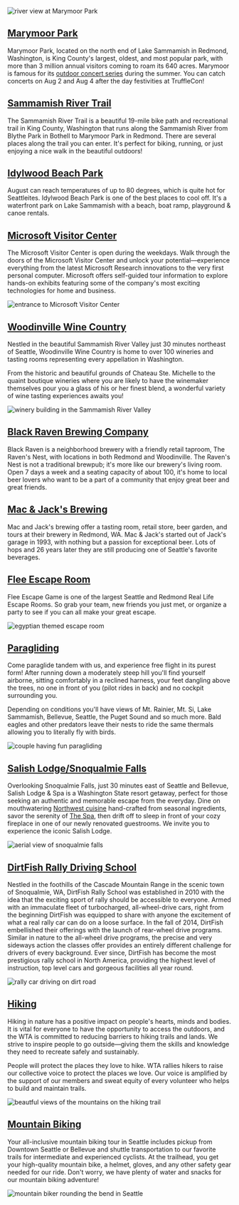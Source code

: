 ![river view at Marymoor Park](/img/blog/the-best-things-to-do-in-seattle-during-trufflecon/layer-1.jpg)

## [Marymoor Park](https://www.kingcounty.gov/services/parks-recreation/parks/parks-and-natural-lands/popular-parks/marymoor.aspx)

Marymoor Park, located on the north end of Lake Sammamish in Redmond, Washington, is King County's largest, oldest, and most popular park, with more than 3 million annual visitors coming to roam its 640 acres. Marymoor is famous for its [outdoor concert series](https://www.marymoorconcerts.com/events) during the summer. You can catch concerts on Aug 2 and Aug 4 after the day festivities at TruffleCon!

## [Sammamish River Trail](https://www.alltrails.com/trail/us/washington/sammamish-river)

The Sammamish River Trail is a beautiful 19-mile bike path and recreational trail in King County, Washington that runs along the Sammamish River from Blythe Park in Bothell to Marymoor Park in Redmond. There are several places along the trail you can enter. It's perfect for biking, running, or just enjoying a nice walk in the beautiful outdoors!

## [Idylwood Beach Park](https://experienceredmond.com/activities-and-attractions/idylwood-beach-park/)

August can reach temperatures of up to 80 degrees, which is quite hot for Seattleites. Idylwood Beach Park is one of the best places to cool off. It's a waterfront park on Lake Sammamish with a beach, boat ramp, playground & canoe rentals.

## [Microsoft Visitor Center](https://experienceredmond.com/activities-and-attractions/microsoft-visitors-center/)

The Microsoft Visitor Center is open during the weekdays. Walk through the doors of the Microsoft Visitor Center and unlock your potential—experience everything from the latest Microsoft Research innovations to the very first personal computer. Microsoft offers self-guided tour information to explore hands-on exhibits featuring some of the company's most exciting technologies for home and business.

![entrance to Microsoft Visitor Center](/img/blog/the-best-things-to-do-in-seattle-during-trufflecon/layer-2.jpg)

## [Woodinville Wine Country](https://woodinvillewinecountry.com/)

Nestled in the beautiful Sammamish River Valley just 30 minutes northeast of Seattle, Woodinville Wine Country is home to over 100 wineries and tasting rooms representing every appellation in Washington.

From the historic and beautiful grounds of Chateau Ste. Michelle to the quaint boutique wineries where you are likely to have the winemaker themselves pour you a glass of his or her finest blend, a wonderful variety of wine tasting experiences awaits you!

![winery building in the Sammamish River Valley](/img/blog/the-best-things-to-do-in-seattle-during-trufflecon/layer-3.jpg)

## [Black Raven Brewing Company](http://www.blackravenbrewing.com/)

Black Raven is a neighborhood brewery with a friendly retail taproom, The Raven's Nest, with locations in both Redmond and Woodinville. The Raven's Nest is not a traditional brewpub; it's more like our brewery's living room. Open 7 days a week and a seating capacity of about 100, it's home to local beer lovers who want to be a part of a community that enjoy great beer and great friends.

## [Mac & Jack's Brewing](https://www.macandjacks.com/)

Mac and Jack's brewing offer a tasting room, retail store, beer garden, and tours at their brewery in Redmond, WA. Mac & Jack's started out of Jack's garage in 1993, with nothing but a passion for exceptional beer. Lots of hops and 26 years later they are still producing one of Seattle's favorite beverages.

## [Flee Escape Room](https://www.fleeescape.com/)

Flee Escape Game is one of the largest Seattle and Redmond Real Life Escape Rooms. So grab your team, new friends you just met, or organize a party to see if you can all make your great escape.

![egyptian themed escape room](/img/blog/the-best-things-to-do-in-seattle-during-trufflecon/layer-4.jpg)

## [Paragliding](http://www.tigermountainparagliding.com/fly-tandem/)

Come paraglide tandem with us, and experience free flight in its purest form! After running down a moderately steep hill you'll find yourself airborne, sitting comfortably in a reclined harness, your feet dangling above the trees, no one in front of you (pilot rides in back) and no cockpit surrounding you.

Depending on conditions you'll have views of Mt. Rainier, Mt. Si, Lake Sammamish, Bellevue, Seattle, the Puget Sound and so much more. Bald eagles and other predators leave their nests to ride the same thermals allowing you to literally fly with birds.

![couple having fun paragliding](/img/blog/the-best-things-to-do-in-seattle-during-trufflecon/layer-5.jpg)

## [Salish Lodge/Snoqualmie Falls](https://www.salishlodge.com/)

Overlooking Snoqualmie Falls, just 30 minutes east of Seattle and Bellevue, Salish Lodge & Spa is a Washington State resort getaway, perfect for those seeking an authentic and memorable escape from the everyday. Dine on mouthwatering [Northwest cuisine](https://www.salishlodge.com/dining.php) hand-crafted from seasonal ingredients, savor the serenity of [The Spa](https://www.salishlodge.com/spa.php), then drift off to sleep in front of your cozy fireplace in one of our newly renovated guestrooms. We invite you to experience the iconic Salish Lodge.

![aerial view of snoqualmie falls](/img/blog/the-best-things-to-do-in-seattle-during-trufflecon/layer-6.jpg)

## [DirtFish Rally Driving School](https://www.dirtfish.com/)

Nestled in the foothills of the Cascade Mountain Range in the scenic town of Snoqualmie, WA, DirtFish Rally School was established in 2010 with the idea that the exciting sport of rally should be accessible to everyone. Armed with an immaculate fleet of turbocharged, all-wheel-drive cars, right from the beginning DirtFish was equipped to share with anyone the excitement of what a real rally car can do on a loose surface. In the fall of 2014, DirtFish embellished their offerings with the launch of rear-wheel drive programs. Similar in nature to the all-wheel drive programs, the precise and very sideways action the classes offer provides an entirely different challenge for drivers of every background. Ever since, DirtFish has become the most prestigious rally school in North America, providing the highest level of instruction, top level cars and gorgeous facilities all year round.

![rally car driving on dirt road](/img/blog/the-best-things-to-do-in-seattle-during-trufflecon/layer-7.jpg)

## [Hiking](https://www.wta.org/)

Hiking in nature has a positive impact on people's hearts, minds and bodies. It is vital for everyone to have the opportunity to access the outdoors, and the WTA is committed to reducing barriers to hiking trails and lands. We strive to inspire people to go outside—giving them the skills and knowledge they need to recreate safely and sustainably.

People will protect the places they love to hike. WTA rallies hikers to raise our collective voice to protect the places we love. Our voice is amplified by the support of our members and sweat equity of every volunteer who helps to build and maintain trails.

![beautful views of the mountains on the hiking trail](/img/blog/the-best-things-to-do-in-seattle-during-trufflecon/layer-8.jpg)

## [Mountain Biking](https://seattlemountainbiketours.com/)

Your all-inclusive mountain biking tour in Seattle includes pickup from Downtown Seattle or Bellevue and shuttle transportation to our favorite trails for intermediate and experienced cyclists. At the trailhead, you get your high-quality mountain bike, a helmet, gloves, and any other safety gear needed for our ride. Don't worry, we have plenty of water and snacks for our mountain biking adventure!

![mountain biker rounding the bend in Seattle](/img/blog/the-best-things-to-do-in-seattle-during-trufflecon/layer-9.jpg)


